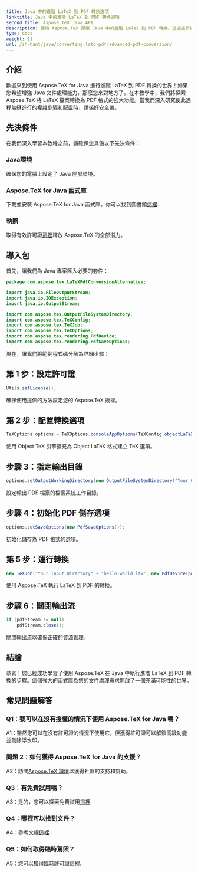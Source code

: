 ```yaml
---
title: Java 中的進階 LaTeX 到 PDF 轉換選項
linktitle: Java 中的進階 LaTeX 到 PDF 轉換選項
second_title: Aspose.TeX Java API
description: 使用 Aspose.TeX 探索 Java 中的進階 LaTeX 到 PDF 轉換。透過逐步指導解鎖強大的文件處理功能。
type: docs
weight: 11
url: /zh-hant/java/converting-lato-pdf/advanced-pdf-conversion/
---
```

## 介紹

歡迎來到使用 Aspose.TeX for Java 進行進階 LaTeX 到 PDF 轉換的世界！如果您希望增強 Java 文件處理能力，那麼您來對地方了。在本教學中，我們將探索 Aspose.TeX 將 LaTeX 檔案轉換為 PDF 格式的強大功能。當我們深入研究使此過程無縫進行的複雜步驟和配置時，請係好安全帶。

## 先決條件

在我們深入學習本教程之前，請確保您具備以下先決條件：

### Java環境
確保您的電腦上設定了 Java 開發環境。

### Aspose.TeX for Java 函式庫
下載並安裝 Aspose.TeX for Java 函式庫。你可以找到圖書館[這裡](https://releases.aspose.com/tex/java/).

### 執照
取得有效許可證[這裡](https://purchase.aspose.com/buy)釋放 Aspose.TeX 的全部潛力。

## 導入包

首先，讓我們為 Java 專案匯入必要的套件：

```java
package com.aspose.tex.LaTeXPdfConversionAlternative;

import java.io.FileOutputStream;
import java.io.IOException;
import java.io.OutputStream;

import com.aspose.tex.OutputFileSystemDirectory;
import com.aspose.tex.TeXConfig;
import com.aspose.tex.TeXJob;
import com.aspose.tex.TeXOptions;
import com.aspose.tex.rendering.PdfDevice;
import com.aspose.tex.rendering.PdfSaveOptions;
```

現在，讓我們將範例程式碼分解為詳細步驟：

## 第 1 步：設定許可證

```java
Utils.setLicense();
```

確保使用提供的方法設定您的 Aspose.TeX 授權。

## 第 2 步：配置轉換選項

```java
TeXOptions options = TeXOptions.consoleAppOptions(TeXConfig.objectLaTeX());
```

使用 Object TeX 引擎擴充為 Object LaTeX 格式建立 TeX 選項。

## 步驟 3：指定輸出目錄

```java
options.setOutputWorkingDirectory(new OutputFileSystemDirectory("Your Output Directory"));
```

設定輸出 PDF 檔案的檔案系統工作目錄。

## 步驟 4：初始化 PDF 儲存選項

```java
options.setSaveOptions(new PdfSaveOptions());
```

初始化儲存為 PDF 格式的選項。

## 第 5 步：運行轉換

```java
new TeXJob("Your Input Directory" + "hello-world.ltx", new PdfDevice(pdfStream), options).run();
```

使用 Aspose.TeX 執行 LaTeX 到 PDF 的轉換。

## 步驟 6：關閉輸出流

```java
if (pdfStream != null)
    pdfStream.close();
```

關閉輸出流以確保正確的資源管理。

## 結論

恭喜！您已經成功學習了使用 Aspose.TeX 在 Java 中執行進階 LaTeX 到 PDF 轉換的步驟。這個強大的函式庫為您的文件處理需求開啟了一個充滿可能性的世界。

## 常見問題解答

### Q1：我可以在沒有授權的情況下使用 Aspose.TeX for Java 嗎？

A1：雖然您可以在沒有許可證的情況下使用它，但獲得許可證可以解鎖高級功能並刪除浮水印。

### 問題 2：如何獲得 Aspose.TeX for Java 的支援？

 A2：訪問[Aspose.TeX 論壇](https://forum.aspose.com/c/tex/47)以獲得社區的支持和幫助。

### Q3：有免費試用嗎？

 A3：是的，您可以探索免費試用[這裡](https://releases.aspose.com/).

### Q4：哪裡可以找到文件？

 A4：參考文檔[這裡](https://reference.aspose.com/tex/java/).

### Q5：如何取得臨時駕照？

 A5：您可以獲得臨時許可證[這裡](https://purchase.aspose.com/temporary-license/).